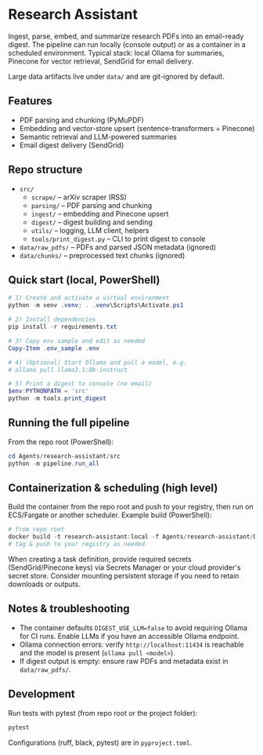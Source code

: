 # Research Assistant

Ingest, parse, embed, and summarize research PDFs into an email-ready digest. The pipeline can run locally (console output) or as a container in a scheduled environment. Typical stack: local Ollama for summaries, Pinecone for vector retrieval, SendGrid for email delivery.

Large data artifacts live under `data/` and are git-ignored by default.

## Features

- PDF parsing and chunking (PyMuPDF)
- Embedding and vector-store upsert (sentence-transformers + Pinecone)
- Semantic retrieval and LLM-powered summaries
- Email digest delivery (SendGrid)

## Repo structure

- `src/`
	- `scrape/` – arXiv scraper (RSS)
	- `parsing/` – PDF parsing and chunking
	- `ingest/` – embedding and Pinecone upsert
	- `digest/` – digest building and sending
	- `utils/` – logging, LLM client, helpers
	- `tools/print_digest.py` – CLI to print digest to console
- `data/raw_pdfs/` – PDFs and parsed JSON metadata (ignored)
- `data/chunks/` – preprocessed text chunks (ignored)

## Quick start (local, PowerShell)

```powershell
# 1) Create and activate a virtual environment
python -m venv .venv; . .venv\Scripts\Activate.ps1

# 2) Install dependencies
pip install -r requirements.txt

# 3) Copy env sample and edit as needed
Copy-Item .env_sample .env

# 4) (Optional) Start Ollama and pull a model, e.g.
# ollama pull llama3.1:8b-instruct

# 5) Print a digest to console (no email)
$env:PYTHONPATH = 'src'
python -m tools.print_digest
```

## Running the full pipeline

From the repo root (PowerShell):

```powershell
cd Agents/research-assistant/src
python -m pipeline.run_all
```

## Containerization & scheduling (high level)

Build the container from the repo root and push to your registry, then run on ECS/Fargate or another scheduler. Example build (PowerShell):

```powershell
# from repo root
docker build -t research-assistant:local -f Agents/research-assistant/Dockerfile .
# tag & push to your registry as needed
```

When creating a task definition, provide required secrets (SendGrid/Pinecone keys) via Secrets Manager or your cloud provider's secret store. Consider mounting persistent storage if you need to retain downloads or outputs.

## Notes & troubleshooting

- The container defaults `DIGEST_USE_LLM=false` to avoid requiring Ollama for CI runs. Enable LLMs if you have an accessible Ollama endpoint.
- Ollama connection errors: verify `http://localhost:11434` is reachable and the model is present (`ollama pull <model>`).
- If digest output is empty: ensure raw PDFs and metadata exist in `data/raw_pdfs/`.

## Development

Run tests with pytest (from repo root or the project folder):

```powershell
pytest
```

Configurations (ruff, black, pytest) are in `pyproject.toml`.
